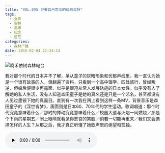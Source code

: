 ```yaml
---
title: "VOL.095 只要自己崇高的孤独就好"
tags:
  - 女声
  - 安静
  - 温暖
  - 纪念
  - 遗忘
categories:
  - 森林广播
date: 2015-02-04 21:24:14
---
```


![晓禾依树森林电台](../../../images/radiocover/radio_095.jpg) 

我对那个时代的日本并不了解，单从童子的灰暗形象和忧郁声线里，我一直认为她是一个很有故事的人，但翻遍了资料，只看到一个高中辍学，四处旅行，曾经叛逆，但婚后便很少再露面，似乎是很遵从常人发展轨迹的日本女性。似乎没有人了解她的私人生活，没有人知道森田童子是她的真名还是只是一个艺名，甚至都没有人见过墨镜下她的真面目。直到有一次我在网上看到这样一条MV，背景音乐是森田童子的《浮世皆梦》，画面则是日本60、70年代的学生运动。歌词唱道：那个时代究竟意味着什么／那时的悸动究竟意味着什么／校园大道与火焰一同燃烧／那是个下雨的星期五／闭上眼睛就看见你悲哀的笑脸／倘若一切能再重来／我们又会选择怎样的人生？从那之后，我才真正听懂了她歌声里的绝望和孤独。   

<audio id="audio" controls="" preload="none">
  <source id="mp3" src="http://www.coletree.com/radio/coletree_radio_095.mp3">
</audio>